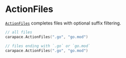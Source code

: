 # ActionFiles

[`ActionFiles`] completes files with optional suffix filtering.

```go
// all files
carapace.ActionFiles(".go", "go.mod")

// files ending with `.go` or `go.mod`
carapace.ActionFiles(".go", "go.mod")
```

[`ActionFiles`]:https://pkg.go.dev/github.com/rsteube/carapace#ActionFiles

